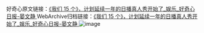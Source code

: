 好奇心原文链接：[《我们 15 个》，计划延续一年的日播真人秀开始了_娱乐_好奇心日报-晏文静 ](https://www.qdaily.com/articles/11423.html)
WebArchive归档链接：[《我们 15 个》，计划延续一年的日播真人秀开始了_娱乐_好奇心日报-晏文静 ](http://web.archive.org/web/20190623164918/https://www.qdaily.com/articles/11423.html)
![image](http://ww3.sinaimg.cn/large/007d5XDply1g3whn9y5n8j30u03a1b29)